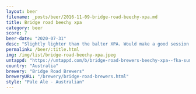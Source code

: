 ```yaml
---
layout: beer
filename: _posts/beer/2016-11-09-bridge-road-beechy-xpa.md
title: Bridge road beechy xpa
category: beer
score: 7
beer-date: "2020-07-31"
desc: "Slightly lighter than the balter XPA. Would make a good session ale"
permalink: /beer/:title.html
img: /img/list/bridge-road-beechy-xpa.jpeg
untappd: "https://untappd.com/b/bridge-road-brewers-beechy-xpa--fka-summer-ale-/2368401"
country: "Australia"
brewery: "Bridge Road Brewers"
breweryURL: "/brewery/bridge-road-brewers.html"
style: "Pale Ale - Australian"
---
```

